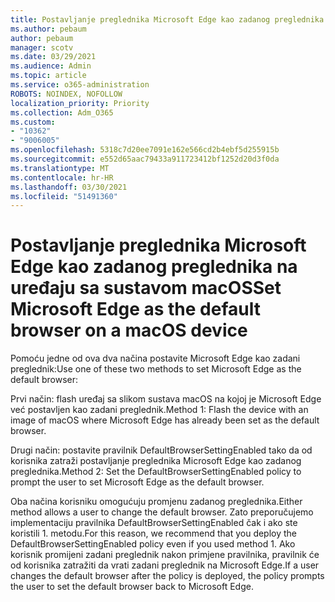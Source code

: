 ```yaml
---
title: Postavljanje preglednika Microsoft Edge kao zadanog preglednika na uređaju sa sustavom macOS
ms.author: pebaum
author: pebaum
manager: scotv
ms.date: 03/29/2021
ms.audience: Admin
ms.topic: article
ms.service: o365-administration
ROBOTS: NOINDEX, NOFOLLOW
localization_priority: Priority
ms.collection: Adm_O365
ms.custom:
- "10362"
- "9006005"
ms.openlocfilehash: 5318c7d20ee7091e162e566cd2b4ebf5d255915b
ms.sourcegitcommit: e552d65aac79433a911723412bf1252d20d3f0da
ms.translationtype: MT
ms.contentlocale: hr-HR
ms.lasthandoff: 03/30/2021
ms.locfileid: "51491360"
---
```

# <a name="set-microsoft-edge-as-the-default-browser-on-a-macos-device"></a><span data-ttu-id="63fb5-102">Postavljanje preglednika Microsoft Edge kao zadanog preglednika na uređaju sa sustavom macOS</span><span class="sxs-lookup"><span data-stu-id="63fb5-102">Set Microsoft Edge as the default browser on a macOS device</span></span>

<span data-ttu-id="63fb5-103">Pomoću jedne od ova dva načina postavite Microsoft Edge kao zadani preglednik:</span><span class="sxs-lookup"><span data-stu-id="63fb5-103">Use one of these two methods to set Microsoft Edge as the default browser:</span></span>

<span data-ttu-id="63fb5-104">Prvi način: flash uređaj sa slikom sustava macOS na kojoj je Microsoft Edge već postavljen kao zadani preglednik.</span><span class="sxs-lookup"><span data-stu-id="63fb5-104">Method 1: Flash the device with an image of macOS where Microsoft Edge has already been set as the default browser.</span></span>

<span data-ttu-id="63fb5-105">Drugi način: postavite pravilnik DefaultBrowserSettingEnabled tako da od korisnika zatraži postavljanje preglednika Microsoft Edge kao zadanog preglednika.</span><span class="sxs-lookup"><span data-stu-id="63fb5-105">Method 2: Set the DefaultBrowserSettingEnabled policy to prompt the user to set Microsoft Edge as the default browser.</span></span>

<span data-ttu-id="63fb5-106">Oba načina korisniku omogućuju promjenu zadanog preglednika.</span><span class="sxs-lookup"><span data-stu-id="63fb5-106">Either method allows a user to change the default browser.</span></span> <span data-ttu-id="63fb5-107">Zato preporučujemo implementaciju pravilnika DefaultBrowserSettingEnabled čak i ako ste koristili 1. metodu.</span><span class="sxs-lookup"><span data-stu-id="63fb5-107">For this reason, we recommend that you deploy the DefaultBrowserSettingEnabled policy even if you used method 1.</span></span> <span data-ttu-id="63fb5-108">Ako korisnik promijeni zadani preglednik nakon primjene pravilnika, pravilnik će od korisnika zatražiti da vrati zadani preglednik na Microsoft Edge.</span><span class="sxs-lookup"><span data-stu-id="63fb5-108">If a user changes the default browser after the policy is deployed, the policy prompts the user to set the default browser back to Microsoft Edge.</span></span>
